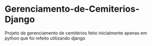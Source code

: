 # Gerenciamento-de-Cemiterios-Django
Projeto de gerenciamento de cemitérios feito inicialmente apenas em python que foi refeito utilizando django
